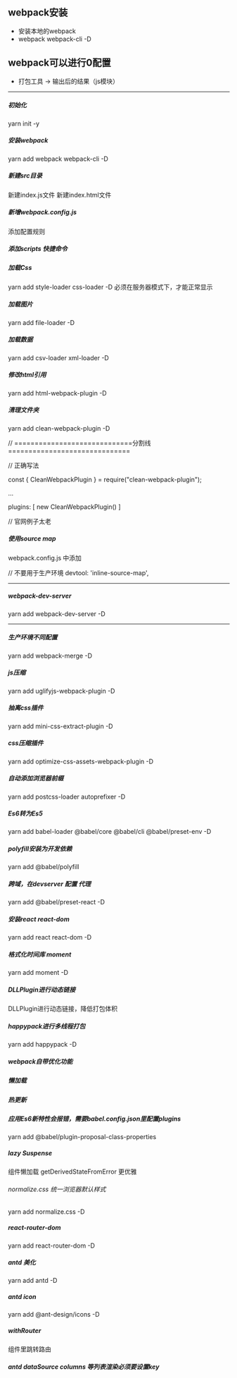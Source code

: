 ## webpack安装
- 安装本地的webpack
- webpack webpack-cli -D

## webpack可以进行0配置
- 打包工具 ->   输出后的结果（js模块）

***
#####   初始化
yarn init -y
#####   安装webpack
yarn add webpack webpack-cli -D
#####   新建src目录
新建index.js文件
新建index.html文件

##### 新增webpack.config.js
添加配置规则

##### 添加scripts 快捷命令

##### 加载Css
yarn add style-loader css-loader -D
必须在服务器模式下，才能正常显示

##### 加载图片
yarn add file-loader -D

##### 加载数据
yarn add csv-loader xml-loader -D

##### 修改html引用
yarn add html-webpack-plugin -D

##### 清理文件夹
yarn add clean-webpack-plugin -D

// =============================分割线==============================
 
// 正确写法
 
const { CleanWebpackPlugin } = require("clean-webpack-plugin");
 
...
 
plugins: [
    new CleanWebpackPlugin()
]

// 官网例子太老

##### 使用source map
webpack.config.js 中添加

// 不要用于生产环境
devtool: 'inline-source-map', 

***

##### webpack-dev-server
yarn add webpack-dev-server -D

***
##### 生产环境不同配置
yarn add webpack-merge -D

##### js压缩
yarn add uglifyjs-webpack-plugin -D

##### 抽离css插件
yarn add mini-css-extract-plugin -D

##### css压缩插件
yarn add optimize-css-assets-webpack-plugin -D

##### 自动添加浏览器前缀
yarn add postcss-loader autoprefixer -D

##### Es6转为Es5
yarn add babel-loader @babel/core @babel/cli @babel/preset-env -D
##### polyfill安装为开发依赖
yarn add @babel/polyfill

##### 跨域，在devserver 配置 代理
yarn add @babel/preset-react -D

##### 安装react react-dom
yarn add react react-dom -D

##### 格式化时间库 moment
yarn add moment -D

##### DLLPlugin进行动态链接
DLLPlugin进行动态链接，降低打包体积

##### happypack进行多线程打包
yarn add happypack -D 

##### webpack自带优化功能

##### 懒加载

##### 热更新

##### 应用Es6新特性会报错，需要babel.config.json里配置plugins
yarn add @babel/plugin-proposal-class-properties 

##### lazy Suspense
组件懒加载
getDerivedStateFromError 更优雅

###### normalize.css 统一浏览器默认样式
yarn add normalize.css -D

##### react-router-dom
yarn add react-router-dom -D

##### antd 美化
yarn add antd -D

##### antd icon
yarn add @ant-design/icons -D

##### withRouter
组件里跳转路由


#####  antd dataSource columns 等列表渲染必须要设置key